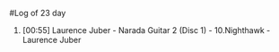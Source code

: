 #Log of 23 day

1. [00:55] Laurence Juber - Narada Guitar 2 (Disc 1) - 10.Nighthawk - Laurence Juber

